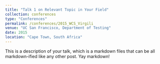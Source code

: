 ```yaml
---
title: "Talk 1 on Relevant Topic in Your Field"
collection: conferences
type: "Conferences"
permalink: /conferences/2015_WCS_Virgili
venue: "UC San Francisco, Department of Testing"
date: 2015
location: "Cape Town, South Africa"
---
```


This is a description of your talk, which is a markdown files that can be all markdown-ified like any other post. Yay markdown!

